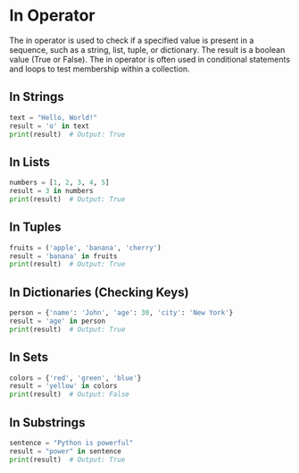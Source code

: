 # In Operator

The in operator is used to check if a specified value is present in a sequence, such as a string, list, tuple, or dictionary. The result is a boolean value (True or False). The in operator is often used in conditional statements and loops to test membership within a collection.

## In Strings

```py
text = "Hello, World!"
result = 'o' in text
print(result)  # Output: True
```

## In Lists

```py
numbers = [1, 2, 3, 4, 5]
result = 3 in numbers
print(result)  # Output: True
```

## In Tuples

```py
fruits = ('apple', 'banana', 'cherry')
result = 'banana' in fruits
print(result)  # Output: True
```

## In Dictionaries (Checking Keys)

```py
person = {'name': 'John', 'age': 30, 'city': 'New York'}
result = 'age' in person
print(result)  # Output: True

```

## In Sets

```py
colors = {'red', 'green', 'blue'}
result = 'yellow' in colors
print(result)  # Output: False
```

## In Substrings

```py
sentence = "Python is powerful"
result = "power" in sentence
print(result)  # Output: True
```
